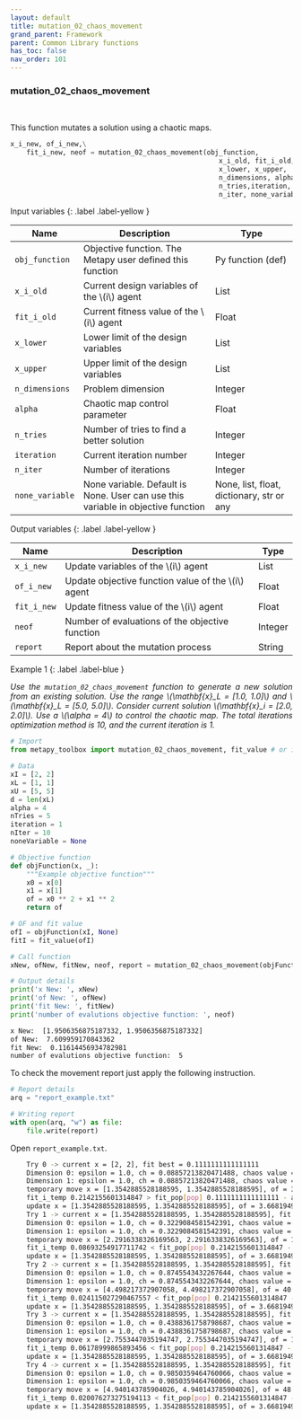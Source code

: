 ```yaml
---
layout: default
title: mutation_02_chaos_movement
grand_parent: Framework
parent: Common Library functions
has_toc: false
nav_order: 101
---
```


<!--Don't delete ths script-->
<script src = "https://polyfill.io/v3/polyfill.min.js?features=es6"></script>
<script id = "MathJax-script" async src="https://cdn.jsdelivr.net/npm/mathjax@3/es5/tex-mml-chtml.js"></script>
<!--Don't delete ths script-->

<h3>mutation_02_chaos_movement</h3>

<br>

<p align = "justify">
  This function mutates a solution using a chaotic maps.
</p>

```python
x_i_new, of_i_new,\
    fit_i_new, neof = mutation_02_chaos_movement(obj_function,
                                                    x_i_old, fit_i_old,
                                                    x_lower, x_upper,
                                                    n_dimensions, alpha,
                                                    n_tries,iteration,
                                                    n_iter, none_variable=None)
```

Input variables
{: .label .label-yellow }

<table style = "width:100%">
    <thead>
      <tr>
        <th>Name</th>
        <th>Description</th>
        <th>Type</th>
      </tr>
    </thead>
    <tr>
        <td><code>obj_function</code></td>
        <td>Objective function. The Metapy user defined this function</td>
        <td>Py function (def)</td>
    </tr>
    <tr>
        <td><code>x_i_old</code></td>
        <td>Current design variables of the \(i\) agent</td>
        <td>List</td>
    </tr>
    <tr>
        <td><code>fit_i_old</code></td>
        <td>Current fitness value of the \(i\) agent</td>
        <td>Float</td>
    </tr>
    <tr>
        <td><code>x_lower</code></td>
        <td>Lower limit of the design variables</td>
        <td>List</td>
    </tr>
    <tr>
        <td><code>x_upper</code></td>
        <td>Upper limit of the design variables</td>
        <td>List</td>
    </tr>
    <tr>
        <td><code>n_dimensions</code></td>
        <td>Problem dimension</td>
        <td>Integer</td>
    </tr>
    <tr>
        <td><code>alpha</code></td>
        <td>Chaotic map control parameter</td>
        <td>Float</td>
    </tr>
    <tr>
        <td><code>n_tries</code></td>
        <td>Number of tries to find a better solution</td>
        <td>Integer</td>
    </tr>
    <tr>
        <td><code>iteration</code></td>
        <td>Current iteration number</td>
        <td>Integer</td>
    </tr>
    <tr>
        <td><code>n_iter</code></td>
        <td>Number of iterations</td>
        <td>Integer</td>
    </tr>
    <tr>
        <td><code>none_variable</code></td>
        <td>None variable. Default is None. User can use this variable in objective function</td>
        <td>None, list, float, dictionary, str or any</td>
    </tr>
</table>

Output variables
{: .label .label-yellow }

<table style = "width:100%">
    <thead>
      <tr>
        <th>Name</th>
        <th>Description</th>
        <th>Type</th>
      </tr>
    </thead>
    <tr>
        <td><code>x_i_new</code></td>
        <td>Update variables of the \(i\) agent</td>
        <td>List</td>
    </tr>
    <tr>
        <td><code>of_i_new</code></td>
        <td>Update objective function value of the \(i\) agent</td>
        <td>Float</td>
    </tr>
    <tr>
        <td><code>fit_i_new</code></td>
        <td>Update fitness value of the \(i\) agent</td>
        <td>Float</td>
    </tr>
    <tr>
        <td><code>neof</code></td>
        <td>Number of evaluations of the objective function</td>
        <td>Integer</td>
    </tr>
    <tr>
        <td><code>report</code></td>
        <td>Report about the mutation process</td>
        <td>String</td>
    </tr>
</table>

Example 1
{: .label .label-blue }

<p align = "justify">
  <i>
      Use the <code>mutation_02_chaos_movement</code> function to generate a new solution from an existing solution. Use the range \(\mathbf{x}_L = [1.0, 1.0]\) and \(\mathbf{x}_L = [5.0, 5.0]\). Consider current solution \(\mathbf{x}_i = [2.0, 2.0]\). Use a \(\alpha = 4\) to control the chaotic map. The total iterations optimization method is 10, and the current iteration is 1.
  </i>
</p>

```python
# Import
from metapy_toolbox import mutation_02_chaos_movement, fit_value # or import *

# Data
xI = [2, 2]
xL = [1, 1]
xU = [5, 5]
d = len(xL)
alpha = 4
nTries = 5
iteration = 1
nIter = 10
noneVariable = None

# Objective function
def objFunction(x, _):
    """Example objective function"""
    x0 = x[0]
    x1 = x[1]
    of = x0 ** 2 + x1 ** 2
    return of

# OF and fit value
ofI = objFunction(xI, None)
fitI = fit_value(ofI)

# Call function
xNew, ofNew, fitNew, neof, report = mutation_02_chaos_movement(objFunction, xI, fitI, xL, xU, d, alpha, nTries, iteration, nIter)

# Output details
print('x New: ', xNew)
print('of New: ', ofNew)
print('fit New: ', fitNew)
print('number of evalutions objective function: ', neof)
```

```bash
x New:  [1.9506356875187332, 1.9506356875187332]
of New:  7.609959170843362
fit New:  0.11614456934782981
number of evalutions objective function:  5
```

<p align = "justify">
  To check the movement report just apply the following instruction.
</p>

```python
# Report details
arq = "report_example.txt"

# Writing report
with open(arq, "w") as file:
    file.write(report)
```

<p align = "justify">
  Open <code>report_example.txt</code>. 
</p>

```bash
    Try 0 -> current x = [2, 2], fit best = 0.1111111111111111
    Dimension 0: epsilon = 1.0, ch = 0.08857213820471488, chaos value = 1.3542885528188595, neighbor = 1.3542885528188595
    Dimension 1: epsilon = 1.0, ch = 0.08857213820471488, chaos value = 1.3542885528188595, neighbor = 1.3542885528188595
    temporary move x = [1.3542885528188595, 1.3542885528188595], of = 3.6681949685924016, fit = 0.2142155601314847
    fit_i_temp 0.2142155601314847 > fit_pop[pop] 0.1111111111111111 - accept this solution
    update x = [1.3542885528188595, 1.3542885528188595], of = 3.6681949685924016, fit = 0.2142155601314847
    Try 1 -> current x = [1.3542885528188595, 1.3542885528188595], fit best = 0.2142155601314847
    Dimension 0: epsilon = 1.0, ch = 0.3229084581542391, chaos value = 2.2916338326169563, neighbor = 2.2916338326169563
    Dimension 1: epsilon = 1.0, ch = 0.3229084581542391, chaos value = 2.2916338326169563, neighbor = 2.2916338326169563
    temporary move x = [2.2916338326169563, 2.2916338326169563], of = 10.50317124558936, fit = 0.08693254917711742
    fit_i_temp 0.08693254917711742 < fit_pop[pop] 0.2142155601314847 - not accept this solution
    update x = [1.3542885528188595, 1.3542885528188595], of = 3.6681949685924016, fit = 0.2142155601314847
    Try 2 -> current x = [1.3542885528188595, 1.3542885528188595], fit best = 0.2142155601314847
    Dimension 0: epsilon = 1.0, ch = 0.8745543432267644, chaos value = 4.498217372907058, neighbor = 4.498217372907058
    Dimension 1: epsilon = 1.0, ch = 0.8745543432267644, chaos value = 4.498217372907058, neighbor = 4.498217372907058
    temporary move x = [4.498217372907058, 4.498217372907058], of = 40.46791906784574, fit = 0.024115027290467557
    fit_i_temp 0.024115027290467557 < fit_pop[pop] 0.2142155601314847 - not accept this solution
    update x = [1.3542885528188595, 1.3542885528188595], of = 3.6681949685924016, fit = 0.2142155601314847
    Try 3 -> current x = [1.3542885528188595, 1.3542885528188595], fit best = 0.2142155601314847
    Dimension 0: epsilon = 1.0, ch = 0.4388361758798687, chaos value = 2.7553447035194747, neighbor = 2.7553447035194747
    Dimension 1: epsilon = 1.0, ch = 0.4388361758798687, chaos value = 2.7553447035194747, neighbor = 2.7553447035194747
    temporary move x = [2.7553447035194747, 2.7553447035194747], of = 15.183848870425644, fit = 0.06178999865893456
    fit_i_temp 0.06178999865893456 < fit_pop[pop] 0.2142155601314847 - not accept this solution
    update x = [1.3542885528188595, 1.3542885528188595], of = 3.6681949685924016, fit = 0.2142155601314847
    Try 4 -> current x = [1.3542885528188595, 1.3542885528188595], fit best = 0.2142155601314847
    Dimension 0: epsilon = 1.0, ch = 0.9850359464760066, chaos value = 4.940143785904026, neighbor = 4.940143785904026
    Dimension 1: epsilon = 1.0, ch = 0.9850359464760066, chaos value = 4.940143785904026, neighbor = 4.940143785904026
    temporary move x = [4.940143785904026, 4.940143785904026], of = 48.81004125081233, fit = 0.020076273275194113
    fit_i_temp 0.020076273275194113 < fit_pop[pop] 0.2142155601314847 - not accept this solution
    update x = [1.3542885528188595, 1.3542885528188595], of = 3.6681949685924016, fit = 0.2142155601314847
```
